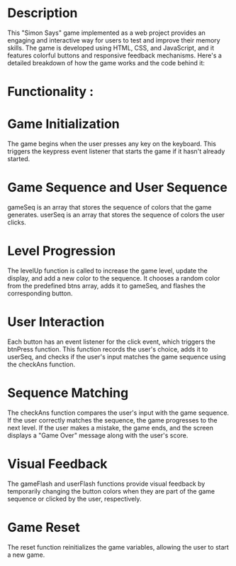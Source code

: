 # Description
This "Simon Says" game implemented as a web project provides an engaging and interactive way for users to test and improve their memory skills. The game is developed using HTML, CSS, and JavaScript, and it features colorful buttons and responsive feedback mechanisms. Here's a detailed breakdown of how the game works and the code behind it:

# Functionality :

# Game Initialization
The game begins when the user presses any key on the keyboard. This triggers the keypress event listener that starts the game if it hasn't already started.

# Game Sequence and User Sequence
gameSeq is an array that stores the sequence of colors that the game generates.
userSeq is an array that stores the sequence of colors the user clicks.

# Level Progression
The levelUp function is called to increase the game level, update the display, and add a new color to the sequence. It chooses a random color from the predefined btns array, adds it to gameSeq, and flashes the corresponding button.

# User Interaction
Each button has an event listener for the click event, which triggers the btnPress function. This function records the user's choice, adds it to userSeq, and checks if the user's input matches the game sequence using the checkAns function.

# Sequence Matching
The checkAns function compares the user's input with the game sequence. If the user correctly matches the sequence, the game progresses to the next level. If the user makes a mistake, the game ends, and the screen displays a "Game Over" message along with the user's score.

# Visual Feedback
The gameFlash and userFlash functions provide visual feedback by temporarily changing the button colors when they are part of the game sequence or clicked by the user, respectively.

# Game Reset
The reset function reinitializes the game variables, allowing the user to start a new game.